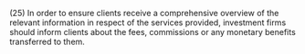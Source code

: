 (25) In order to ensure clients receive a comprehensive overview of the relevant information in respect of the services provided, investment firms should inform clients about the fees, commissions or any monetary benefits transferred to them.